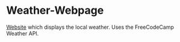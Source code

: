 # Weather-Webpage
[Website](https://z-zang.github.io/Weather-Website/) which displays the local weather. Uses the FreeCodeCamp Weather API.
